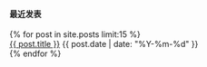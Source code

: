 <div class="card">
<div class="card-block">
    <h4 class="card-title">最近发表</h4>
</div>
<div class="list-group list-group-flush">
    {% for post in site.posts limit:15 %}
    <div class="list-group-item">
        <a href="{{post.url}}">{{ post.title }}</a>
        <span class="label label-default">{{ post.date | date: "%Y-%m-%d" }}</span>
    </div>
    {% endfor %}
</div>
</div>